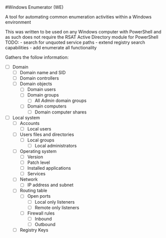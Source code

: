 #Windows Enumerator (WE) 

A tool for automating common enumeration activities within a Windows environment 

This was written to be used on any Windows computer with PowerShell and as such does not require the RSAT Active Directory module for PowerShell
TODO: 
    - search for unquoted service paths
    - extend registry search capabilities
    - add enumerate all functionality

Gathers the follow information:

- [ ] Domain
    - [ ] Domain name and SID
    - [ ] Domain controllers
    - [ ] Domain objects 
        - [ ] Domain users
        - [ ] Domain groups 
            - [ ] All *Admin* domain groups
        - [ ] Domain computers
            - [ ] Domain computer shares

- [ ] Local system
    - [ ] Accounts
        - [ ] Local users
	- [ ] Users files and directories
        - [ ] Local groups
            - [ ] Local administrators 
    - [ ] Operating system 
        - [ ] Version 
        - [ ] Patch level
        - [ ] Installed applications
        - [ ] Services
    - [ ] Network 
        - [ ] IP address and subnet 
	- [ ] Routing table 
        - [ ] Open ports
            - [ ] Local only listeners 
            - [ ] Remote only listeners
        - [ ] Firewall rules
            - [ ] Inbound 
            - [ ] Outbound 
    - [ ] Registry Keys
